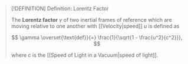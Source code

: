 >[!DEFINITION] Definition: Lorentz Factor
>
>The **Lorentz factor** $\gamma$ of two inertial frames of reference which are moving relative to one another with [[Velocity|speed]] $u$ is defined as
>
>$$
>\gamma \overset{\text{def}}{=} \frac{1}{\sqrt{1 - \frac{u^2}{c^2}}},
>$$
>
>where $c$ is the [[Speed of Light in a Vacuum|speed of light]].
>